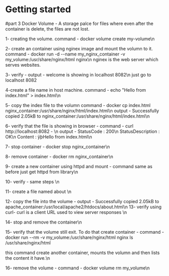 # Getting started
#part 3 
Docker Volume - A storage palce for files where even after the container is delete, the files are not lost.

1- creating the volume. command - docker volume create my-volume\n 

2- create an container using nginex image and mount the volumn to it. command - docker run -d --name my_nginx_container -v my_volume:/usr/share/nginx/html nginx\n
nginex is the web server which serves websites.

3- verify - output - welcome is showing in localhost 8082\n
just go to localhost 8082 

4-create a file name in host machine. command - echo "Hello from index.html" > index.html\n

5- copy the index file to the volumn command - docker cp index.html nginx_container:/usr/share/nginx/html/index.html\n
output - Successfully copied 2.05kB to nginx_container:/usr/share/nginx/html/index.html\n

6- verify that the file is showing in browser - command - curl http://localhost:8082 - \n 
output - 
StatusCode        : 200\n
StatusDescription : OK\n
Content           : ÿþHello from index.html\n

7- stop container - docker stop nginx_container\n

8- remove container - docker rm nginx_container\n

9- create a new container using httpd and mount - command same as before just get httpd from library\n

10- verify - same steps \n

11- create a file named about \n

12- copy the file into the volume - output - Successfully copied 2.05kB to apache_container:/usr/local/apache2/htdocs/about.html\n
13- verify using curl- curl is a client URL used to view server responses \n

14- stop and remove the container\n

15- verify that the volume still exit. To do that create container - command - docker run --rm -v my_volume:/usr/share/nginx/html nginx ls /usr/share/nginx/html

 this command create another container, mounts the volumn and then lists the content it have.\n

16- remove the volume - command - docker volume rm my_volume\n
